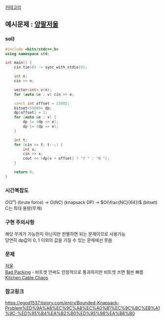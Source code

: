 [카테고리](/README.md)
## 예시문제 : [양팔저울](https://www.acmicpc.net/problem/2629)
### sol)
```cpp
#include <bits/stdc++.h>
using namespace std;

int main() {
    cin.tie(0) -> sync_with_stdio(0);

    int n;
    cin >> n;

    vector<int> v(n);
    for (auto &e : v) cin >> e;

    const int offset = 15005;
    bitset<55005> dp;
    dp[offset] = 1;
    for (auto &e : v) {
        dp |= (dp << e);
        dp |= (dp >> e);
    }

    int t;
    for (cin >> t; t--;) {
        int x;
        cin >> x;
        cout << (dp[x + offset] ? "Y " : "N ");
    }

    return 0;
}
```
### 시간복잡도 
$O(2^n)$ (brute force) -> $O(NC)$ (knapsack DP) -> $O(\frac{NC}{64})$ (bitset)   
C는 최대 용량(무게)

### 구현 주의사항
해당 무게가 가능한지 아닌지만 판별하면 되는 문제이므로 사용가능   
당연히 dp값이 0, 1 이외의 값을 가질 수 있는 문제에선 못씀

### 문제
[저울](https://www.acmicpc.net/problem/2437)   
[Bad Packing](https://www.acmicpc.net/problem/21135) - 비트셋 안써도 안정적으로 통과하지만 비트셋 쓰면 훨씬 빠름   
[Kitchen Cable Chaos](https://www.acmicpc.net/problem/16072)   

### 참고링크
https://egod1537.tistory.com/entry/Bounded-Knapsack-Problem%ED%9A%A8%EC%9C%A8%EC%A0%81%EC%9C%BC%EB%A1%9C-%ED%95%B4%EA%B2%B0%ED%95%98%EA%B8%B0   